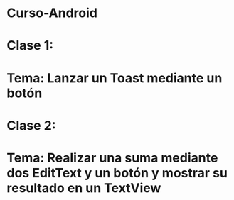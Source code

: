 # Curso-Android
# Clase 1:
# Tema: Lanzar un Toast mediante un botón
# Clase 2:
# Tema: Realizar una suma mediante dos EditText y un botón y mostrar su resultado en un TextView

